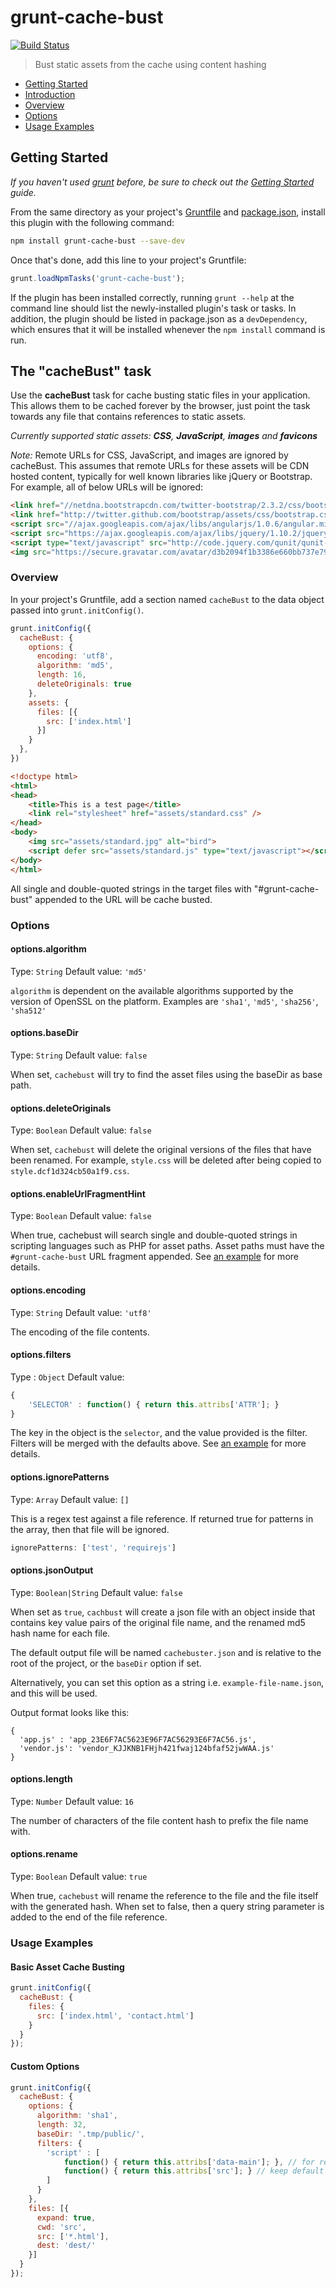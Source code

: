 # grunt-cache-bust

[![Build Status](https://travis-ci.org/hollandben/grunt-cache-bust.png?branch=master)](https://travis-ci.org/hollandben/grunt-cache-bust)

> Bust static assets from the cache using content hashing

* [Getting Started](#getting-started)
* [Introduction](#the-cachebust-task)
* [Overview](#overview)
* [Options](#options)
* [Usage Examples](#usage-examples)

## Getting Started
_If you haven't used [grunt][] before, be sure to check out the [Getting Started][] guide._

From the same directory as your project's [Gruntfile][Getting Started] and [package.json][], install this plugin with the following command:

```bash
npm install grunt-cache-bust --save-dev
```

Once that's done, add this line to your project's Gruntfile:

```js
grunt.loadNpmTasks('grunt-cache-bust');
```

If the plugin has been installed correctly, running `grunt --help` at the command line should list the newly-installed plugin's task or tasks. In addition, the plugin should be listed in package.json as a `devDependency`, which ensures that it will be installed whenever the `npm install` command is run.

[grunt]: http://gruntjs.com/
[Getting Started]: https://github.com/gruntjs/grunt/blob/devel/docs/getting_started.md
[package.json]: https://npmjs.org/doc/json.html

## The "cacheBust" task

Use the **cacheBust** task for cache busting static files in your application. This allows them to be cached forever by the browser, just point the task towards any file that contains references to static assets.

_Currently supported static assets: **CSS**, **JavaScript**, **images** and **favicons**_

_Note:_ Remote URLs for CSS, JavaScript, and images are ignored by cacheBust.  This assumes that remote URLs for these assets will
be CDN hosted content, typically for well known libraries like jQuery or Bootstrap. For example, all of below URLs will be ignored:

```html
<link href="//netdna.bootstrapcdn.com/twitter-bootstrap/2.3.2/css/bootstrap-combined.min.css" rel="stylesheet">
<link href="http://twitter.github.com/bootstrap/assets/css/bootstrap.css" rel="stylesheet">
<script src="//ajax.googleapis.com/ajax/libs/angularjs/1.0.6/angular.min.js"></script>
<script src="https://ajax.googleapis.com/ajax/libs/jquery/1.10.2/jquery.min.js"></script>
<script type="text/javascript" src="http://code.jquery.com/qunit/qunit-1.12.0.js"></script>
<img src="https://secure.gravatar.com/avatar/d3b2094f1b3386e660bb737e797f5dcc?s=420" alt="test" />
```

### Overview
In your project's Gruntfile, add a section named `cacheBust` to the data object passed into `grunt.initConfig()`.

```js
grunt.initConfig({
  cacheBust: {
    options: {
      encoding: 'utf8',
      algorithm: 'md5',
      length: 16,
      deleteOriginals: true
    },
    assets: {
      files: [{
        src: ['index.html']
      }]
    }
  },
})
```

```html
<!doctype html>
<html>
<head>
    <title>This is a test page</title>
    <link rel="stylesheet" href="assets/standard.css" />
</head>
<body>
    <img src="assets/standard.jpg" alt="bird">
    <script defer src="assets/standard.js" type="text/javascript"></script>
</body>
</html>
```

All single and double-quoted strings in the target files with "#grunt-cache-bust" appended to the URL will be cache busted.

### Options

#### options.algorithm
Type: `String`
Default value: `'md5'`

`algorithm` is dependent on the available algorithms supported by the version of OpenSSL on the platform. Examples are `'sha1'`, `'md5'`, `'sha256'`, `'sha512'`

#### options.baseDir
Type: `String`
Default value: `false`

When set, `cachebust` will try to find the asset files using the baseDir as base path.

#### options.deleteOriginals
Type: `Boolean`
Default value: `false`

When set, `cachebust` will delete the original versions of the files that have been renamed.  For example, `style.css` will be deleted after being copied to `style.dcf1d324cb50a1f9.css`.

#### options.enableUrlFragmentHint

Type: `Boolean`
Default value: `false`

When true, cachebust will search single and double-quoted strings in scripting languages such as PHP for asset paths. Asset paths must have the `#grunt-cache-bust` URL fragment appended. See [an example](https://github.com/hollandben/grunt-cache-bust/blob/master/test/fixtures/enableUrlFragmentHint.php) for more details.

#### options.encoding
Type: `String`
Default value: `'utf8'`

The encoding of the file contents.

#### options.filters
Type : `Object`
Default value:
```js
{
    'SELECTOR' : function() { return this.attribs['ATTR']; }
}
```

The key in the object is the `selector`, and the value provided is the filter. Filters will be merged with the defaults above. See [an example](https://github.com/hollandben/grunt-cache-bust/blob/master/tasks/cachebust.js#L39) for more details.

#### options.ignorePatterns
Type: `Array`
Default value: `[]`

This is a regex test against a file reference. If returned true for patterns in the array, then that file will be ignored.

```js
ignorePatterns: ['test', 'requirejs']
```

#### options.jsonOutput
Type: `Boolean|String`
Default value: `false`

When set as `true`, `cachbust` will create a json file with an object inside that contains key value pairs of the original file name, and the renamed md5 hash name for each file.

The default output file will be named `cachebuster.json` and is relative to the root of the project, or the `baseDir` option if set.

Alternatively, you can set this option as a string i.e. `example-file-name.json`, and this will be used.

Output format looks like this:
```
{
  'app.js' : 'app_23E6F7AC5623E96F7AC56293E6F7AC56.js',
  'vendor.js': 'vendor_KJJKNB1FHjh421fwaj124bfaf52jwWAA.js'
}
```

#### options.length
Type: `Number`
Default value: `16`

The number of characters of the file content hash to prefix the file name with.

#### options.rename
Type: `Boolean`
Default value: `true`

When true, `cachebust` will rename the reference to the file and the file itself with the generated hash. When set to false, then a query string parameter is added to the end of the file reference.

### Usage Examples

#### Basic Asset Cache Busting

```js
grunt.initConfig({
  cacheBust: {
    files: {
      src: ['index.html', 'contact.html']
    }
  }
});
```

#### Custom Options

```js
grunt.initConfig({
  cacheBust: {
    options: {
      algorithm: 'sha1',
      length: 32,
      baseDir: '.tmp/public/',
      filters: {
        'script' : [
            function() { return this.attribs['data-main']; }, // for requirejs mains.js
            function() { return this.attribs['src']; } // keep default 'src' mapper
        ]
      }
    },
    files: [{
      expand: true,
      cwd: 'src',
      src: ['*.html'],
      dest: 'dest/'
    }]
  }
});
```
